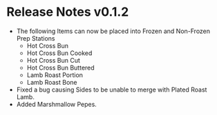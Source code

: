 # Release Notes v0.1.2

- The following Items can now be placed into Frozen and Non-Frozen Prep Stations
  - Hot Cross Bun
  - Hot Cross Bun Cooked
  - Hot Cross Bun Cut
  - Hot Cross Bun Buttered
  - Lamb Roast Portion
  - Lamb Roast Bone
- Fixed a bug causing Sides to be unable to merge with Plated Roast Lamb.
- Added Marshmallow Pepes.